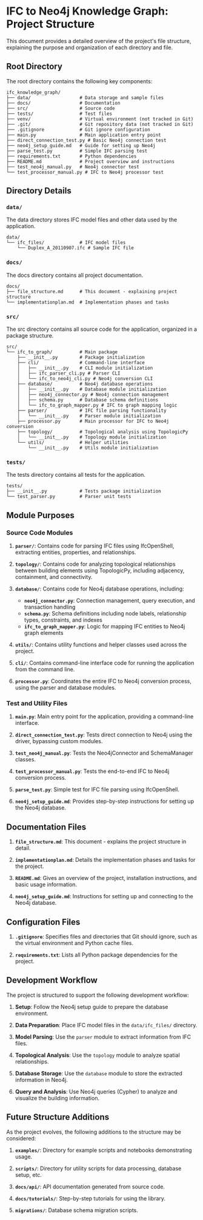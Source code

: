 # IFC to Neo4j Knowledge Graph: Project Structure

This document provides a detailed overview of the project's file structure, explaining the purpose and organization of each directory and file.

## Root Directory

The root directory contains the following key components:

```
ifc_knowledge_graph/
├── data/                  # Data storage and sample files
├── docs/                  # Documentation
├── src/                   # Source code
├── tests/                 # Test files
├── venv/                  # Virtual environment (not tracked in Git)
├── .git/                  # Git repository data (not tracked in Git)
├── .gitignore             # Git ignore configuration
├── main.py                # Main application entry point
├── direct_connection_test.py # Basic Neo4j connection test
├── neo4j_setup_guide.md   # Guide for setting up Neo4j
├── parse_test.py          # Simple IFC parsing test
├── requirements.txt       # Python dependencies
├── README.md              # Project overview and instructions
├── test_neo4j_manual.py   # Neo4j connector test
└── test_processor_manual.py # IFC to Neo4j processor test
```

## Directory Details

### `data/`

The data directory stores IFC model files and other data used by the application.

```
data/
└── ifc_files/             # IFC model files
    └── Duplex_A_20110907.ifc # Sample IFC file
```

### `docs/`

The docs directory contains all project documentation.

```
docs/
├── file_structure.md      # This document - explaining project structure
└── implementationplan.md  # Implementation phases and tasks
```

### `src/`

The src directory contains all source code for the application, organized in a package structure.

```
src/
└── ifc_to_graph/          # Main package
    ├── __init__.py        # Package initialization
    ├── cli/               # Command-line interface
    │   ├── __init__.py    # CLI module initialization
    │   ├── ifc_parser_cli.py # Parser CLI
    │   └── ifc_to_neo4j_cli.py # Neo4j conversion CLI
    ├── database/          # Neo4j database operations
    │   ├── __init__.py    # Database module initialization
    │   ├── neo4j_connector.py # Neo4j connection management
    │   ├── schema.py      # Database schema definitions
    │   └── ifc_to_graph_mapper.py # IFC to graph mapping logic
    ├── parser/            # IFC file parsing functionality
    │   └── __init__.py    # Parser module initialization
    ├── processor.py       # Main processor for IFC to Neo4j conversion
    ├── topology/          # Topological analysis using TopologicPy
    │   └── __init__.py    # Topology module initialization
    └── utils/             # Helper utilities
        └── __init__.py    # Utils module initialization
```

### `tests/`

The tests directory contains all tests for the application.

```
tests/
├── __init__.py            # Tests package initialization
└── test_parser.py         # Parser unit tests
```

## Module Purposes

### Source Code Modules

1. **`parser/`**: Contains code for parsing IFC files using IfcOpenShell, extracting entities, properties, and relationships.

2. **`topology/`**: Contains code for analyzing topological relationships between building elements using TopologicPy, including adjacency, containment, and connectivity.

3. **`database/`**: Contains code for Neo4j database operations, including:
   - **`neo4j_connector.py`**: Connection management, query execution, and transaction handling
   - **`schema.py`**: Schema definitions including node labels, relationship types, constraints, and indexes
   - **`ifc_to_graph_mapper.py`**: Logic for mapping IFC entities to Neo4j graph elements

4. **`utils/`**: Contains utility functions and helper classes used across the project.

5. **`cli/`**: Contains command-line interface code for running the application from the command line.

6. **`processor.py`**: Coordinates the entire IFC to Neo4j conversion process, using the parser and database modules.

### Test and Utility Files

1. **`main.py`**: Main entry point for the application, providing a command-line interface.

2. **`direct_connection_test.py`**: Tests direct connection to Neo4j using the driver, bypassing custom modules.

3. **`test_neo4j_manual.py`**: Tests the Neo4jConnector and SchemaManager classes.

4. **`test_processor_manual.py`**: Tests the end-to-end IFC to Neo4j conversion process.

5. **`parse_test.py`**: Simple test for IFC file parsing using IfcOpenShell.

6. **`neo4j_setup_guide.md`**: Provides step-by-step instructions for setting up the Neo4j database.

## Documentation Files

1. **`file_structure.md`**: This document - explains the project structure in detail.

2. **`implementationplan.md`**: Details the implementation phases and tasks for the project.

3. **`README.md`**: Gives an overview of the project, installation instructions, and basic usage information.

4. **`neo4j_setup_guide.md`**: Instructions for setting up and connecting to the Neo4j database.

## Configuration Files

1. **`.gitignore`**: Specifies files and directories that Git should ignore, such as the virtual environment and Python cache files.

2. **`requirements.txt`**: Lists all Python package dependencies for the project.

## Development Workflow

The project is structured to support the following development workflow:

1. **Setup**: Follow the Neo4j setup guide to prepare the database environment.

2. **Data Preparation**: Place IFC model files in the `data/ifc_files/` directory.

3. **Model Parsing**: Use the `parser` module to extract information from IFC files.

4. **Topological Analysis**: Use the `topology` module to analyze spatial relationships.

5. **Database Storage**: Use the `database` module to store the extracted information in Neo4j.

6. **Query and Analysis**: Use Neo4j queries (Cypher) to analyze and visualize the building information.

## Future Structure Additions

As the project evolves, the following additions to the structure may be considered:

1. **`examples/`**: Directory for example scripts and notebooks demonstrating usage.

2. **`scripts/`**: Directory for utility scripts for data processing, database setup, etc.

3. **`docs/api/`**: API documentation generated from source code.

4. **`docs/tutorials/`**: Step-by-step tutorials for using the library.

5. **`migrations/`**: Database schema migration scripts.
